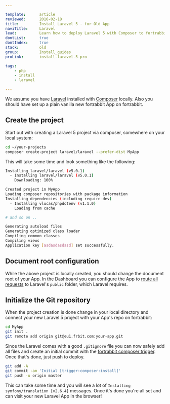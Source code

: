 ```yaml
---

template:      article
reviewed:      2016-02-18
title:         Install Laravel 5 - for Old App
naviTitle:     Laravel
lead:          Learn how to deploy Laravel 5 with Composer to fortrabbit.
dontList:      true
dontIndex:     true
stack:         old
group:         Install_guides
proLink:       install-laravel-5-pro

tags:
    - php
    - install
    - laravel

---
```


We assume you have [Laravel](http://laravel.com/docs/5.0/installation) installed with [Composer](https://getcomposer.org/doc/00-intro.md) locally. Also you should have set up a plain vanilla new fortrabbit App on fortrabbit.

Create the project
------------------

Start out with creating a Laravel 5 project via composer, somewhere on your local system:

``` bash
cd ~/your-projects
composer create-project laravel/laravel --prefer-dist MyApp
```

This will take some time and look something like the following:

``` bash
Installing laravel/laravel (v5.0.1)
  - Installing laravel/laravel (v5.0.1)
    Downloading: 100%

Created project in MyApp
Loading composer repositories with package information
Installing dependencies (including require-dev)
  - Installing vlucas/phpdotenv (v1.1.0)
    Loading from cache

# and so on ..

Generating autoload files
Generating optimized class loader
Compiling common classes
Compiling views
Application key [asdasdasdasd] set successfully.
```

Document root configuration
---------------------------

While the above project is locally created, you should change the document root of your App. In the Dashboard you can configure the App to [route all requests](domains#toc-set-a-custom-root-path) to Laravel's `public` folder, which Laravel requires.

Initialize the Git repository
-----------------------------

When the project creation is done change in your local directory and connect your new Laravel 5 project with your App's repo on fortrabbit:

``` bash
cd MyApp
git init .
git remote add origin git@eu1.frbit.com:your-app.git
```

Since the Laravel comes with a good `.gitignore` file you can now safely add all files and create an initial commit with the [fortrabbit composer trigger](#..). Once that's done, just push to deploy.

``` bash
git add -A
git commit -am 'Initial [trigger:composer:install]'
git push -u origin master
```

This can take some time and you will see a lot of `Installing symfony/translation [v2.6.4]` messages. Once it's done you're all set and can visit your new Laravel App in the browser!

